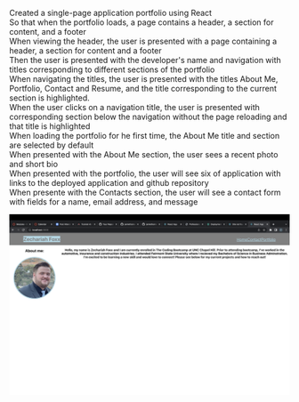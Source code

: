 Created a single-page application portfolio using React  
So that when the portfolio loads, a page contains a header, a section for content, and a footer  
When viewing the header, the user is presented with a page containing a header, a section for content and a footer  
Then the user is presented with the developer's name and navigation with titles corresponding to different sections of the portfolio  
When navigating the titles, the user is presented with the titles About Me, Portfolio, Contact and Resume, and the title corresponding to the current section is highlighted.  
When the user clicks on a navigation title, the user is presented with corresponding section below the navigation without the page reloading and that title is highlighted  
When loading the portfolio for he first time, the About Me title and section are selected by default  
When presented with the About Me section, the user sees a recent photo and short bio  
When presented with the portfolio, the user will see six of application with links to the deployed application and github repository  
When presente with the Contacts section, the user will see a contact form with fields for a name, email address, and message  

![Alt text](src/assets/images/screenshot12345.png "Screenshot")
